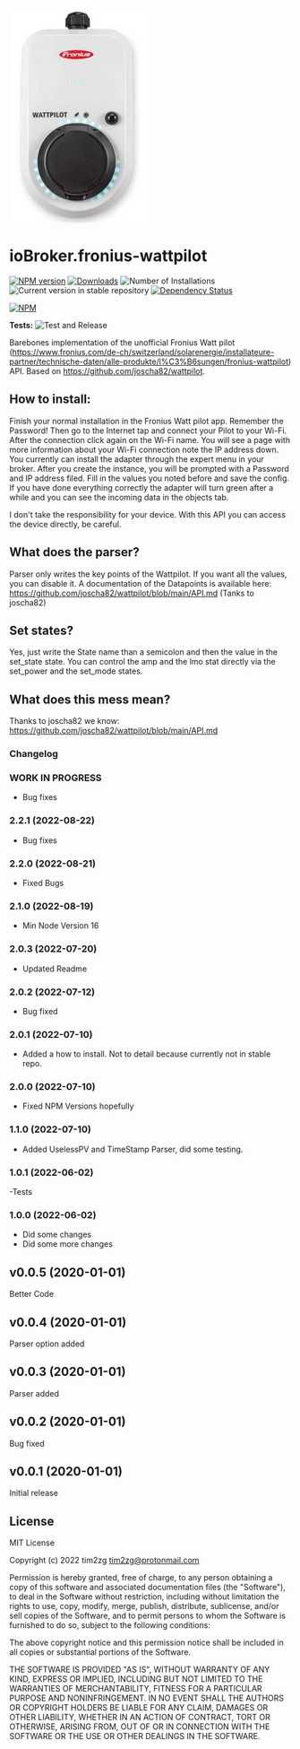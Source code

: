 ![Logo](admin/fronius-wattpilot.png)
# ioBroker.fronius-wattpilot

[![NPM version](https://img.shields.io/npm/v/iobroker.fronius-wattpilot.svg)](https://www.npmjs.com/package/iobroker.fronius-wattpilot)
[![Downloads](https://img.shields.io/npm/dm/iobroker.fronius-wattpilot.svg)](https://www.npmjs.com/package/iobroker.fronius-wattpilot)
![Number of Installations](https://iobroker.live/badges/fronius-wattpilot-installed.svg)
![Current version in stable repository](https://iobroker.live/badges/fronius-wattpilot-stable.svg)
[![Dependency Status](https://img.shields.io/david/tim2zg/iobroker.fronius-wattpilot.svg)](https://david-dm.org/tim2zg/iobroker.fronius-wattpilot)

[![NPM](https://nodei.co/npm/iobroker.fronius-wattpilot.png?downloads=true)](https://nodei.co/npm/iobroker.fronius-wattpilot/)

**Tests:** ![Test and Release](https://github.com/tim2zg/ioBroker.fronius-wattpilot/workflows/Test%20and%20Release/badge.svg)

Barebones implementation of the unofficial Fronius Watt pilot (https://www.fronius.com/de-ch/switzerland/solarenergie/installateure-partner/technische-daten/alle-produkte/l%C3%B6sungen/fronius-wattpilot) API. Based on https://github.com/joscha82/wattpilot.

## How to install:
Finish your normal installation in the Fronius Watt pilot app. Remember the Password! Then go to the Internet tap and connect your Pilot to your Wi-Fi. After the connection click again on the Wi-Fi name. You will see a page with more information about your Wi-Fi connection note the IP address down. You currently can install the adapter through the expert menu in your broker. After you create the instance, you will be prompted with a Password and IP address filed. Fill in the values you noted before and save the config. If you have done everything correctly the adapter will turn green after a while and you can see the incoming data in the objects tab.

I don't take the responsibility for your device. With this API you can access the device directly, be careful. 

## What does the parser?
Parser only writes the key points of the Wattpilot. If you want all the values, you can disable it. A documentation of the Datapoints is available here: https://github.com/joscha82/wattpilot/blob/main/API.md (Tanks to joscha82)

## Set states?
Yes, just write the State name than a semicolon and then the value in the set_state state.
You can control the amp and the lmo stat directly via the set_power and the set_mode states.

## What does this mess mean?
Thanks to joscha82 we know: https://github.com/joscha82/wattpilot/blob/main/API.md


### Changelog
<!--
    Placeholder for the next version (at the beginning of the line):
    ## **WORK IN PROGRESS**
-->
### **WORK IN PROGRESS**
- Bug fixes

### 2.2.1 (2022-08-22)
- Bug fixes

### 2.2.0 (2022-08-21)
- Fixed Bugs

### 2.1.0 (2022-08-19)
- Min Node Version 16

### 2.0.3 (2022-07-20)
- Updated Readme

### 2.0.2 (2022-07-12)
-   Bug fixed

### 2.0.1 (2022-07-10)
-   Added a how to install. Not to detail because currently not in stable repo.

### 2.0.0 (2022-07-10)
-   Fixed NPM Versions hopefully

### 1.1.0 (2022-07-10)
-   Added UselessPV and TimeStamp Parser, did some testing.

### 1.0.1 (2022-06-02)
-Tests

### 1.0.0 (2022-06-02)

- Did some changes
- Did some more changes

## v0.0.5 (2020-01-01)
Better Code

## v0.0.4 (2020-01-01)
Parser option added

## v0.0.3 (2020-01-01)
Parser added

## v0.0.2 (2020-01-01)
Bug fixed

## v0.0.1 (2020-01-01)
Initial release


## License
MIT License

Copyright (c) 2022 tim2zg <tim2zg@protonmail.com>

Permission is hereby granted, free of charge, to any person obtaining a copy
of this software and associated documentation files (the "Software"), to deal
in the Software without restriction, including without limitation the rights
to use, copy, modify, merge, publish, distribute, sublicense, and/or sell
copies of the Software, and to permit persons to whom the Software is
furnished to do so, subject to the following conditions:

The above copyright notice and this permission notice shall be included in all
copies or substantial portions of the Software.

THE SOFTWARE IS PROVIDED "AS IS", WITHOUT WARRANTY OF ANY KIND, EXPRESS OR
IMPLIED, INCLUDING BUT NOT LIMITED TO THE WARRANTIES OF MERCHANTABILITY,
FITNESS FOR A PARTICULAR PURPOSE AND NONINFRINGEMENT. IN NO EVENT SHALL THE
AUTHORS OR COPYRIGHT HOLDERS BE LIABLE FOR ANY CLAIM, DAMAGES OR OTHER
LIABILITY, WHETHER IN AN ACTION OF CONTRACT, TORT OR OTHERWISE, ARISING FROM,
OUT OF OR IN CONNECTION WITH THE SOFTWARE OR THE USE OR OTHER DEALINGS IN THE
SOFTWARE.